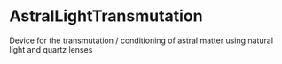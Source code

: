 # AstralLightTransmutation
Device for the transmutation / conditioning of astral matter using natural light and quartz lenses
